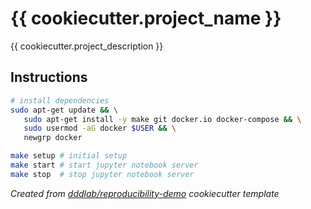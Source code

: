 # {{ cookiecutter.project_name }}

{{ cookiecutter.project_description }}

## Instructions

```bash
# install dependencies
sudo apt-get update && \
   sudo apt-get install -y make git docker.io docker-compose && \
   sudo usermod -aG docker $USER && \
   newgrp docker

make setup # initial setup
make start # start jupyter notebook server
make stop  # stop jupyter notebook server
```

_Created from [dddlab/reproducibility-demo](https://github.com/dddlab/reproducibility-demo) cookiecutter template_
